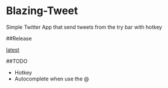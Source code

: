 Blazing-Tweet
=============

Simple Twitter App that send tweets from the try bar with hotkey

##Release

[latest](https://github.com/blackdev1l/Blazing-Tweet/releases)

##TODO

* Hotkey
* Autocomplete when use the @
